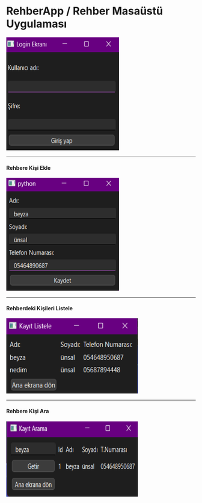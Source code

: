 <h1>RehberApp / Rehber Masaüstü Uygulaması</h1>
<img src="Resimler/loginekranı.png" width="300" height="300" alt="Örnek Resim"/>
<hr /><b><h4>Rehbere Kişi Ekle</h4></b>
<img src="Resimler/eklebu.png" width="300" height="300" alt="Örnek Resim"/>
<hr /><b><h4>Rehberdeki Kişileri Listele </h4></b>
<img src="Resimler/listelebu.png" width="350" height="200" alt="Örnek Resim"/>
<hr /><b><h4>Rehbere Kişi Ara</h4></b>
<img src="Resimler/aramabu.png" width="350" height="200" alt="Örnek Resim"/>
